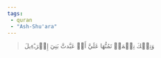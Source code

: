 ```yaml
---
tags: 
 - quran 
 - "Ash-Shu'ara"
---
```


> وَتِلۡكَ نِعۡمَةٞ تَمُنُّهَا عَلَيَّ أَنۡ عَبَّدتَّ بَنِيٓ إِسۡرَـٰٓءِيلَ
